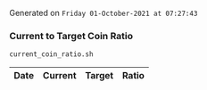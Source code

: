 Generated on `Friday 01-October-2021 at 07:27:43`

### Current to Target Coin Ratio
`current_coin_ratio.sh`

Date|Current|Target|Ratio
---|---|---|---
